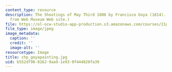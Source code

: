 ```yaml
---
content_type: resource
description: The Shootings of May Third 1808 by Francisco Goya (1814). (Image is taken
  from Web Museum Web site.)
file: https://ol-ocw-studio-app-production.s3.amazonaws.com/courses/21g-716-introduction-to-contemporary-hispanic-literature-spring-2005/b552df9681629aa91e930f444820fa39_chp_goyapainting.jpg
file_type: image/jpeg
image_metadata:
  caption: ''
  credit: ''
  image-alt: ''
resourcetype: Image
title: chp_goyapainting.jpg
uid: b552df96-8162-9aa9-1e93-0f444820fa39
---
```

